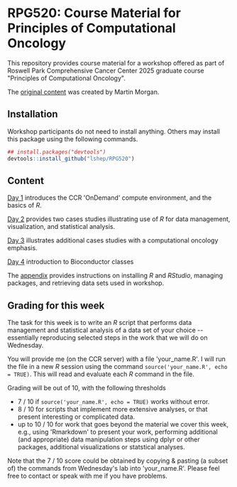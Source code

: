 
# RPG520: Course Material for Principles of Computational Oncology

<!-- badges: start -->
<!-- badges: end -->

This repository provides course material for a workshop offered as
part of Roswell Park Comprehensive Cancer Center 2025 graduate course
"Principles of Computational Oncology".

The [original content](https://mtmorgan.github.io/RPG520/) was created by Martin Morgan. 

## Installation

Workshop participants do not need to install anything. Others may
install this package using the following commands.

``` r
## install.packages("devtools")
devtools::install_github("lshep/RPG520")
```

## Content

[Day 1][] introduces the CCR 'OnDemand' compute environment, and the
basics of *R*.

[Day 2][] provides two cases studies illustrating use of *R* for data
management, visualization, and statistical analysis.

[Day 3][] illustrates additional cases studies with a computational
oncology emphasis.

[Day 4](../inst/slides/day_4.html) introduction to Bioconductor classes

The [appendix][] provides instructions on installing *R* and
*RStudio*, managing packages, and retrieving data sets used in
workshop.

[Day 1]: articles/day_1.html
[Day 2]: articles/day_2.html
[Day 3]: articles/day_3.html
[Day 4]: articles/day_4.html
[appendix]: articles/z_appendix.html

## Grading for this week

The task for this week is to write an *R* script that performs data
management and statistical analysis of a data set of your choice --
essentially reproducing selected steps in the work that we will do on
Wednesday.

You will provide me (on the CCR server) with a file 'your_name.R'. I
will run the file in a new *R* session using the command
`source('your_name.R', echo = TRUE)`. This will read and evaluate each
*R* command in the file.

Grading will be out of 10, with the following thresholds

- 7 / 10 if `source('your_name.R', echo = TRUE)` works without error.
- 8 / 10 for scripts that implement more extensive analyses, or that
  present interesting or complicated data.
- up to 10 / 10 for work that goes beyond the material we cover this
  week, e.g., using 'Rmarkdown' to present your work, performing
  additional (and appropriate) data manipulation steps using dplyr or
  other packages, additional visualizations or statstical analyses.

Note that the 7 / 10 score could be obtained by copying & pasting (a
subset of) the commands from Wednesday's lab into
'your_name.R'. Please feel free to contact or speak with me if you
have problems.

